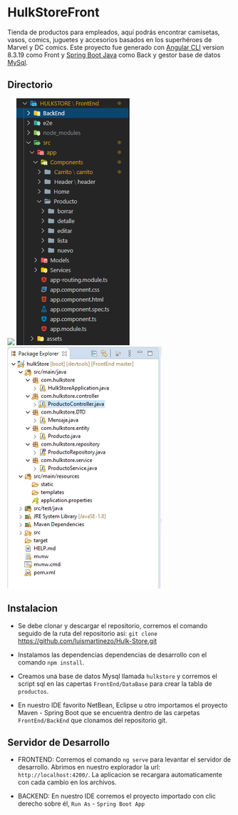 # HulkStoreFront

Tienda de productos para empleados, aquí podrás encontrar camisetas, vasos, comics, juguetes y accesorios basados en los superhéroes de Marvel y DC comics. Este proyecto fue generado con [Angular CLI](https://github.com/angular/angular-cli) version 8.3.19 como Front y [Spring Boot Java](https://spring.io/projects/spring-boot) como Back  y gestor base de datos [MySql](https://www.mysql.com/).

## Directorio

![](../../../../assets/img/scaffolding.png?raw=true)
![scaffolding](https://github.com/luismartinezo/Hulk-Store/blob/master/src/assets/img/scaffolding.png?raw=true)
![scaffolding](https://github.com/luismartinezo/Hulk-Store/blob/master/src/assets/img/scaffolding-back.png?raw=true)

## Instalacion

- Se debe clonar y descargar el repositorio, corremos el comando seguido de la ruta del repositorio asi: `git clone` https://github.com/luismartinezo/Hulk-Store.git 

- Instalamos las dependencias dependencias de desarrollo con el comando `npm install`.

- Creamos una base de datos Mysql llamada `hulkstore` y corremos el script sql en las capertas `FrontEnd/DataBase` para crear la tabla de `productos`.

- En nuestro IDE favorito NetBean, Eclipse u otro importamos el proyecto Maven - Spring Boot que se encuentra dentro de las carpetas `FrontEnd/BackEnd` que clonamos del repositorio git.


## Servidor de Desarrollo

- FRONTEND: Corremos el comando `ng serve` para levantar el servidor de desarrollo. Abrimos en nuestro explorador la url: `http://localhost:4200/`. La aplicacion se recargara automaticamente con cada cambio en los archivos.

- BACKEND: En nuestro IDE corremos el proyecto importado con clic derecho sobre él, `Run As` - `Spring Boot App`



